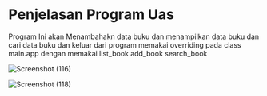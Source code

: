 # Penjelasan Program Uas
Program Ini akan Menambahakn data buku dan menampilkan data buku dan cari data buku dan keluar dari program
memakai overriding pada class main.app
dengan memakai 
list_book
add_book
search_book

![Screenshot (116)](https://user-images.githubusercontent.com/56858095/72675023-2a359b00-3ab1-11ea-9744-00abca2d5223.png)

![Screenshot (118)](https://user-images.githubusercontent.com/56858095/72675036-53eec200-3ab1-11ea-8192-acd7a460d65a.png)
